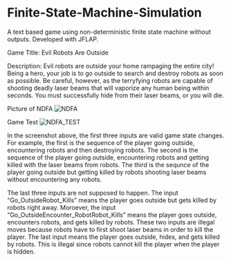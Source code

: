 # Finite-State-Machine-Simulation
A text based game using non-deterministic finite state machine without outputs. Developed with JFLAP.

Game Title: Evil Robots Are Outside

Description:
Evil robots are outside your home rampaging the entire city! Being a hero, your job is to go outside to search and destroy robots as soon as possible. Be careful, however, as the terryfying robots are capable of shooting deadly laser beams that will vaporize any human being within seconds. You must successfully hide from their laser beams, or you will die.

Picture of NDFA
![NDFA](https://image.ibb.co/n1Wdyd/JFLAP.png)

Game Test
![NDFA_TEST](https://image.ibb.co/hdkhPJ/JFLAP_2.png)


In the screenshot above, the first three inputs are valid game state changes. For example, the first is the sequence of the player going outside, encountering robots and then destroying robots. The second is the sequence of the player going outside, encountering robots and getting killed with the laser beams from robots. The third is the sequnce of the player going outside but getting killed by robots shooting laser beams without encountering any robots. 

The last three inputs are not supposed to happen. The input “Go_OutsideRobot_Kills” means the player goes outside but gets killed by robots right away. Moroever, the input “Go_OutsideEncounter_RobotRobot_Kills” means the player goes outside, encounters robots, and gets killed by robots. These two inputs are illegal moves because robots have to first shoot laser beams in order to kill the player. The last input means the player goes outside, hides, and gets killed by robots. This is illegal since robots cannot kill the player when the player is hidden.
